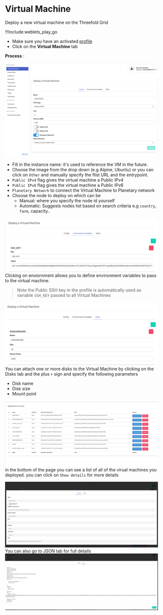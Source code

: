# Virtual Machine

Deploy a new virtual machine on the Threefold Grid

!!!include:weblets_play_go
- Make sure you have an activated [profile](weblets_profile_manager) 
- Click on the **Virtual Machine** tab

__Process__ : 

![](img/new_vm1.png)

- Fill in the instance name: it's used to reference the VM in the future.
- Choose the image from the drop down (e.g Alpine, Ubuntu) or you can click on `Other` and manually specify the flist URL and the entrypoint.
- `Public IPv4` flag gives the virtual machine a Public IPv4
- `Public IPv6` flag gives the virtual machine a Public IPv6
- `Planetary Network` to connect the Virtual Machine to Planetary network
- Choose the node to deploy on which can be
   - Manual: where you specify the node id yourself
   - Automatic: Suggests nodes list based on search criteria e.g `country`, `farm`, capacity..
  

![](img/new_vm2.png)
Clicking on enviornment allows you to define environment variables to pass to the virtual machine. 
> Note the Public SSH key in the profile is automatically used as variable `SSH_KEY` passed to all Virtual Machines 

![](img/new_vm3.png)
You can attach one or more disks to the Virtual Machine by clicking on the Disks tab and the plus `+` sign and specify the following parameters
   - Disk name 
   - Disk size
   - Mount point

![](img/weblet_vm4.png)
in the bottom of the page you can see a list of all of the virual machines you deployed. you can click on `Show details` for more details

![](img/weblet_vm5.png)
You can also go to JSON tab for full details
![](img/weblet_vm6.png)
